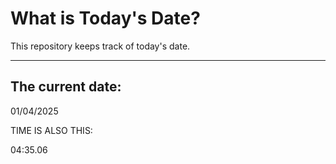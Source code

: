 # What is Today's Date?
This repository keeps track of today's date.
* * *
 
## The current date:  
 01/04/2025 
  
  
 TIME IS ALSO THIS: 
  
 04:35.06 
  
  
